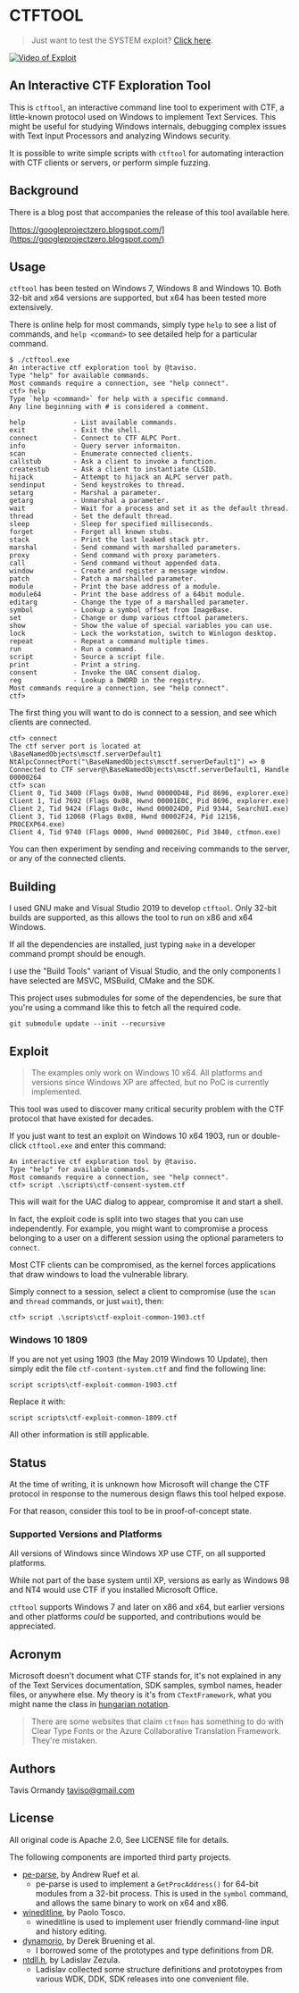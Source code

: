 # CTFTOOL

>
> Just want to test the SYSTEM exploit? [Click here](#Exploit).
>

[![Video of Exploit](thumb.png)](https://www.youtube.com/watch?v=quenNNqoDBs)

## An Interactive CTF Exploration Tool

This is `ctftool`, an interactive command line tool to experiment with CTF, a
little-known protocol used on Windows to implement Text Services. This might
be useful for studying Windows internals, debugging complex issues with Text
Input Processors and analyzing Windows security.

It is possible to write simple scripts with `ctftool` for automating interaction
with CTF clients or servers, or perform simple fuzzing.

## Background

There is a blog post that accompanies the release of this tool available here.

[https://googleprojectzero.blogspot.com/](https://googleprojectzero.blogspot.com/)

## Usage

`ctftool` has been tested on Windows 7, Windows 8 and Windows 10. Both 32-bit
and x64 versions are supported, but x64 has been tested more extensively.

There is online help for most commands, simply type `help` to see a list of
commands, and `help <command>` to see detailed help for a particular command.

```
$ ./ctftool.exe
An interactive ctf exploration tool by @taviso.
Type "help" for available commands.
Most commands require a connection, see "help connect".
ctf> help
Type `help <command>` for help with a specific command.
Any line beginning with # is considered a comment.

help            - List available commands.
exit            - Exit the shell.
connect         - Connect to CTF ALPC Port.
info            - Query server informaiton.
scan            - Enumerate connected clients.
callstub        - Ask a client to invoke a function.
createstub      - Ask a client to instantiate CLSID.
hijack          - Attempt to hijack an ALPC server path.
sendinput       - Send keystrokes to thread.
setarg          - Marshal a parameter.
getarg          - Unmarshal a parameter.
wait            - Wait for a process and set it as the default thread.
thread          - Set the default thread.
sleep           - Sleep for specified milliseconds.
forget          - Forget all known stubs.
stack           - Print the last leaked stack ptr.
marshal         - Send command with marshalled parameters.
proxy           - Send command with proxy parameters.
call            - Send command without appended data.
window          - Create and register a message window.
patch           - Patch a marshalled parameter.
module          - Print the base address of a module.
module64        - Print the base address of a 64bit module.
editarg         - Change the type of a marshalled parameter.
symbol          - Lookup a symbol offset from ImageBase.
set             - Change or dump various ctftool parameters.
show            - Show the value of special variables you can use.
lock            - Lock the workstation, switch to Winlogon desktop.
repeat          - Repeat a command multiple times.
run             - Run a command.
script          - Source a script file.
print           - Print a string.
consent         - Invoke the UAC consent dialog.
reg             - Lookup a DWORD in the registry.
Most commands require a connection, see "help connect".
ctf>
```

The first thing you will want to do is connect to a session, and see which
clients are connected.

```
ctf> connect
The ctf server port is located at \BaseNamedObjects\msctf.serverDefault1
NtAlpcConnectPort("\BaseNamedObjects\msctf.serverDefault1") => 0
Connected to CTF server@\BaseNamedObjects\msctf.serverDefault1, Handle 00000264
ctf> scan
Client 0, Tid 3400 (Flags 0x08, Hwnd 00000D48, Pid 8696, explorer.exe)
Client 1, Tid 7692 (Flags 0x08, Hwnd 00001E0C, Pid 8696, explorer.exe)
Client 2, Tid 9424 (Flags 0x0c, Hwnd 000024D0, Pid 9344, SearchUI.exe)
Client 3, Tid 12068 (Flags 0x08, Hwnd 00002F24, Pid 12156, PROCEXP64.exe)
Client 4, Tid 9740 (Flags 0000, Hwnd 0000260C, Pid 3840, ctfmon.exe)
```

You can then experiment by sending and receiving commands to the server, or any
of the connected clients.

## Building

I used GNU make and Visual Studio 2019 to develop `ctftool`. Only 32-bit builds
are supported, as this allows the tool to run on x86 and x64 Windows.

If all the dependencies are installed, just typing `make` in a developer command
prompt should be enough.

I use the "Build Tools" variant of Visual Studio, and the only components I have
selected are MSVC, MSBuild, CMake and the SDK.

This project uses submodules for some of the dependencies, be sure that you're
using a command like this to fetch all the required code.

```
git submodule update --init --recursive
```

## Exploit

> The examples only work on Windows 10 x64. All platforms and versions since
> Windows XP are affected, but no PoC is currently implemented.

This tool was used to discover many critical security problem with the CTF
protocol that have existed for decades.

If you just want to test an exploit on Windows 10 x64 1903, run or double-click
`ctftool.exe` and enter this command:

```
An interactive ctf exploration tool by @taviso.
Type "help" for available commands.
Most commands require a connection, see "help connect".
ctf> script .\scripts\ctf-consent-system.ctf
```

This will wait for the UAC dialog to appear, compromise it and start a shell.

In fact, the exploit code is split into two stages that you can use
independently. For example, you might want to compromise a process belonging to
a user on a different session using the optional parameters to `connect`.

Most CTF clients can be compromised, as the kernel forces applications that draw
windows to load the vulnerable library.

Simply connect to a session, select a client to compromise (use the `scan` and
`thread` commands, or just `wait`), then:

```
ctf> script .\scripts\ctf-exploit-common-1903.ctf
```

### Windows 10 1809

If you are not yet using 1903 (the May 2019 Windows 10 Update), then simply edit
the file `ctf-content-system.ctf` and find the following line:

```
script scripts\ctf-exploit-common-1903.ctf
```

Replace it with:

```
script scripts\ctf-exploit-common-1809.ctf
```

All other information is still applicable.

## Status

At the time of writing, it is unknown how Microsoft will change the CTF
protocol in response to the numerous design flaws this tool helped expose.

For that reason, consider this tool to be in proof-of-concept state.

### Supported Versions and Platforms

All versions of Windows since Windows XP use CTF, on all supported platforms.

While not part of the base system until XP, versions as early as Windows 98 and
NT4 would use CTF if you installed Microsoft Office.

`ctftool` supports Windows 7 and later on x86 and x64, but earlier versions and
other platforms *could* be supported, and contributions would be appreciated.

## Acronym

Microsoft doesn't document what CTF stands for, it's not explained in any
of the Text Services documentation, SDK samples, symbol names, header files,
or anywhere else. My theory is it's from `CTextFramework`, what you might name
the class in [hungarian notation](http://web.mst.edu/~cpp/common/hungarian.html).

> There are some websites that claim `ctfmon` has something to do with Clear
> Type Fonts or the Azure Collaborative Translation Framework. They're mistaken.

## Authors

Tavis Ormandy <taviso@gmail.com>

## License

All original code is Apache 2.0, See LICENSE file for details.

The following components are imported third party projects.

* [pe-parse](https://github.com/trailofbits/pe-parse), by Andrew Ruef et al.
  * pe-parse is used to implement a `GetProcAddress()` for 64-bit modules from a
    32-bit process. This is used in the `symbol` command, and allows the same
    binary to work on x64 and x86.
* [wineditline](http://mingweditline.sourceforge.net/), by Paolo Tosco.
  * wineditline is used to implement user friendly command-line input and
    history editing.
* [dynamorio](https://www.dynamorio.org/), by Derek Bruening et al.
  * I borrowed some of the prototypes and type definitions from DR.
* [ntdll.h](http://www.zezula.net/en/prog/lpc.html), by Ladislav Zezula.
  * Ladislav collected some structure definitions and prototoypes from
    various WDK, DDK, SDK releases into one convenient file.
